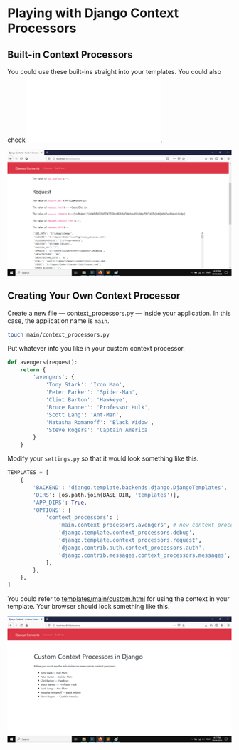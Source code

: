 # Playing with Django Context Processors

## Built-in Context Processors

You could use these built-ins straight into your templates. You could also check ![templates/main/builtins.html](/templates/main/builtins.html).

![screenshot_02](/images/screenshot_02.png)

## Creating Your Own Context Processor

Create a new file &mdash; context_processors.py &mdash; inside your application. In this case, the application name is `main`.

```bash
touch main/context_processors.py
```

Put whatever info you like in your custom context processor.

```python
def avengers(request):
    return {
        'avengers': {
            'Tony Stark': 'Iron Man',
            'Peter Parker': 'Spider-Man',
            'Clint Barton': 'Hawkeye',
            'Bruce Banner': 'Professor Hulk',
            'Scott Lang': 'Ant-Man',
            'Natasha Romanoff': 'Black Widow',
            'Steve Rogers': 'Captain America'
        }
    }

```

Modify your `settings.py` so that it would look something like this.

```python
TEMPLATES = [
    {
        'BACKEND': 'django.template.backends.django.DjangoTemplates',
        'DIRS': [os.path.join(BASE_DIR, 'templates')],
        'APP_DIRS': True,
        'OPTIONS': {
            'context_processors': [
                'main.context_processors.avengers', # new context processor
                'django.template.context_processors.debug',
                'django.template.context_processors.request',
                'django.contrib.auth.context_processors.auth',
                'django.contrib.messages.context_processors.messages',
            ],
        },
    },
]
```

You could refer to [templates/main/custom.html](/templates/main/custom.html) for using the context in your template. Your browser should look something like this.

![screenshot_01](/images/screenshot_01.png)
